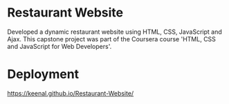 # Restaurant Website

Developed a dynamic restaurant website using HTML, CSS, JavaScript and Ajax. This capstone project was part of the Coursera course 'HTML, CSS and JavaScript for Web Developers'. 

# Deployment
https://keenal.github.io/Restaurant-Website/
